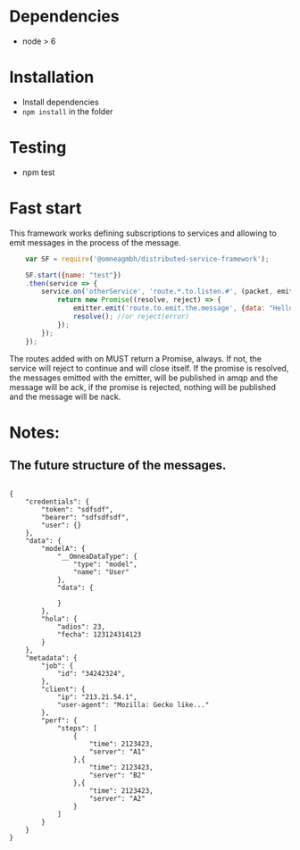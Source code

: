 # Dependencies

 - node > 6

# Installation

- Install dependencies
- `npm install` in the folder

# Testing

- npm test

# Fast start

This framework works defining subscriptions to services and allowing to emit messages in the process of the message.

``` javascript
    var SF = require('@omneagmbh/distributed-service-framework');

    SF.start({name: "test"})
    .then(service => {
        service.on('otherService', 'route.*.to.listen.#', (packet, emitter) => {
            return new Promise((resolve, reject) => {
                emitter.emit('route.to.emit.the.message', {data: "Hello :D"});
                resolve(); //or reject(error)
            });
        });
    });
```

The routes added with on MUST return a Promise, always. If not, the service will reject to continue and will close itself.
If the promise is resolved, the messages emitted with the emitter, will be published in amqp and the message will be ack, if the promise is rejected, nothing will be published and the message will be nack.


# Notes:

## The future structure of the messages. 

```

{
    "credentials": {
        "token": "sdfsdf",
        "bearer": "sdfsdfsdf",
        "user": {}
    },
    "data": {
        "modelA": {
            "__OmneaDataType": {
                "type": "model",
                "name": "User"
            },
            "data": {

            }
        },
        "hola": {
            "adios": 23,
            "fecha": 123124314123
        }
    },
    "metadata": {
        "job": {
            "id": "34242324",
        },
        "client": {
            "ip": "213.21.54.1",
            "user-agent": "Mozilla: Gecko like..."
        },
        "perf": {
            "steps": [
                {
                    "time": 2123423,
                    "server": "A1"
                },{
                    "time": 2123423,
                    "server": "B2"
                },{
                    "time": 2123423,
                    "server": "A2"
                }
            ]
        }
    }
}


```
